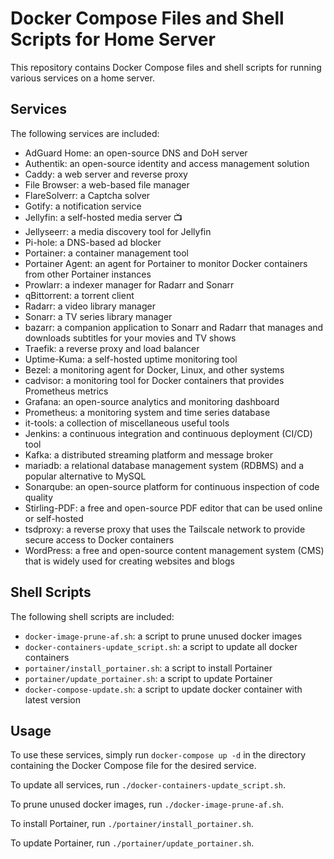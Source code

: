 # Docker Compose Files and Shell Scripts for Home Server

This repository contains Docker Compose files and shell scripts for running various services on a home server.

## Services

The following services are included:

- AdGuard Home: an open-source DNS and DoH server
- Authentik: an open-source identity and access management solution
- Caddy: a web server and reverse proxy
- File Browser: a web-based file manager
- FlareSolverr: a Captcha solver
- Gotify: a notification service
- Jellyfin: a self-hosted media server 📺
- Jellyseerr: a media discovery tool for Jellyfin 
- Pi-hole: a DNS-based ad blocker
- Portainer: a container management tool
- Portainer Agent: an agent for Portainer to monitor Docker containers from other Portainer instances
- Prowlarr: a indexer manager for Radarr and Sonarr
- qBittorrent: a torrent client
- Radarr: a video library manager
- Sonarr: a TV series library manager
- bazarr: a companion application to Sonarr and Radarr that manages and downloads subtitles for your movies and TV shows
- Traefik: a reverse proxy and load balancer
- Uptime-Kuma: a self-hosted uptime monitoring tool
- Bezel: a monitoring agent for Docker, Linux, and other systems
- cadvisor: a monitoring tool for Docker containers that provides Prometheus metrics
- Grafana: an open-source analytics and monitoring dashboard
- Prometheus: a monitoring system and time series database
- it-tools: a collection of miscellaneous useful tools
- Jenkins: a continuous integration and continuous deployment (CI/CD) tool
- Kafka: a distributed streaming platform and message broker
- mariadb: a relational database management system (RDBMS) and a popular alternative to MySQL
- Sonarqube: an open-source platform for continuous inspection of code quality
- Stirling-PDF: a free and open-source PDF editor that can be used online or self-hosted
- tsdproxy: a reverse proxy that uses the Tailscale network to provide secure access to Docker containers
- WordPress: a free and open-source content management system (CMS) that is widely used for creating websites and blogs


## Shell Scripts

The following shell scripts are included:

- `docker-image-prune-af.sh`: a script to prune unused docker images
- `docker-containers-update_script.sh`: a script to update all docker containers
- `portainer/install_portainer.sh`: a script to install Portainer
- `portainer/update_portainer.sh`: a script to update Portainer
- `docker-compose-update.sh`: a script to update docker container with latest version

## Usage

To use these services, simply run `docker-compose up -d` in the directory containing the Docker Compose file for the desired service.

To update all services, run `./docker-containers-update_script.sh`.

To prune unused docker images, run `./docker-image-prune-af.sh`.

To install Portainer, run `./portainer/install_portainer.sh`.

To update Portainer, run `./portainer/update_portainer.sh`.
